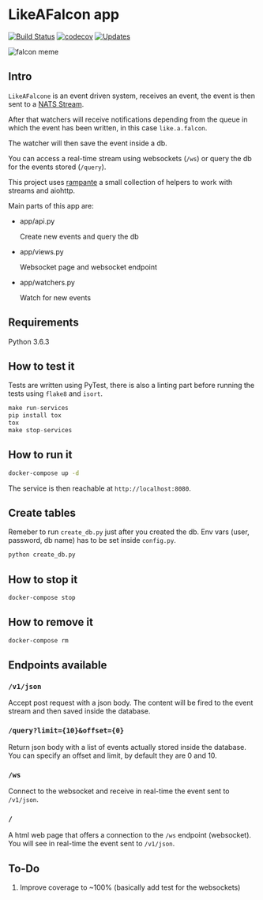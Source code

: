 # LikeAFalcon app
[![Build Status](https://travis-ci.org/barrachri/likeafalcon.svg?branch=pyup-config)](https://travis-ci.org/barrachri/likeafalcon)
[![codecov](https://codecov.io/gh/barrachri/likeafalcon/branch/master/graph/badge.svg)](https://codecov.io/gh/barrachri/likeafalcon)
[![Updates](https://pyup.io/repos/github/barrachri/likeafalcon/shield.svg)](https://pyup.io/repos/github/barrachri/likeafalcon/)

![falcon meme](http://s2.quickmeme.com/img/a8/a878a7df8054f0c4d15fd5523746e3727eb45d593ecaea77b9729adbbc571782.jpg "Falcon meme!")


## Intro
`LikeAFalcone` is an event driven system, receives an event, the event is then sent to a [NATS Stream](https://nats.io/documentation/streaming/nats-streaming-intro/).

After that watchers will receive notifications depending from the queue in which the event has been written, in this case `like.a.falcon`.

The watcher will then save the event inside a db.

You can access a real-time stream using websockets (`/ws`) or query the db for the events stored (`/query`).

This project uses [rampante](https://github.com/barrachri/rampante) a small collection of helpers to work with streams and aiohttp.

Main parts of this app are:

* app/api.py

    Create new events and query the db

* app/views.py

    Websocket page and websocket endpoint

* app/watchers.py

    Watch for new events

## Requirements

Python 3.6.3

## How to test it
Tests are written using PyTest, there is also a linting part before running the tests using `flake8` and `isort`.

```python
make run-services
pip install tox
tox
make stop-services
```
## How to run it
```bash
docker-compose up -d
```

The service is then reachable at `http://localhost:8080`.

## Create tables
Remeber to run `create_db.py` just after you created the db.
Env vars (user, password, db name) has to be set inside `config.py`.
```python
python create_db.py
```

## How to stop it
```bash
docker-compose stop
```

## How to remove it
```bash
docker-compose rm
```

## Endpoints available

### `/v1/json`

Accept post request with a json body.
The content will be fired to the event stream and then saved inside the database.

### `/query?limit={10}&offset={0}`

Return json body with a list of events actually stored inside the database.
You can specify an offset and limit, by default they are 0 and 10.

### `/ws`

Connect to the websocket and receive in real-time the event sent to `/v1/json`.

### `/`

A html web page that offers a connection to the `/ws` endpoint (websocket).
You will see in real-time the event sent to `/v1/json`.

## To-Do

1. Improve coverage to ~100% (basically add test for the websockets)
